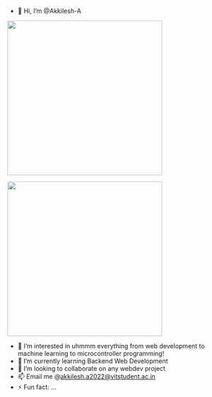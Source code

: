 - 👋 Hi, I’m @Akkilesh-A

<p>
  <img src="https://api.vaunt.dev/v1/github/entities/Spacecentre/achievements?format=svg&limit=3" width="350" />
</p>

<p>
    <img src="https://api.vaunt.dev/v1/github/entities/github_username/achievements?format=svg&limit=3&raw=true" width="350" />
</p>

- 👀 I’m interested in uhmmm everything from web development to machine learning to microcontroller programming!
- 🌱 I’m currently learning Backend Web Development
- 💞️ I’m looking to collaborate on any webdev project
- 📫 Email me @akkilesh.a2022@vitstudent.ac.in
- ⚡ Fun fact: ...

<!---
Akkilesh-A/Akkilesh-A is a ✨ special ✨ repository because its `README.md` (this file) appears on your GitHub profile.
You can click the Preview link to take a look at your changes.
--->
